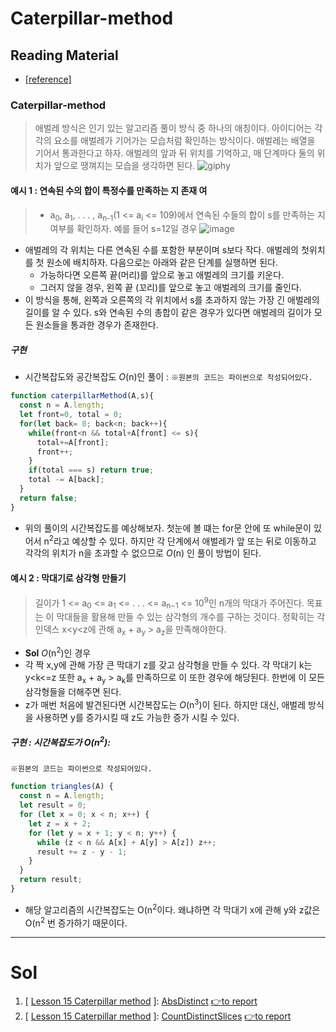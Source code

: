 # Caterpillar-method

## Reading Material
* [[reference]](https://codility.com/media/train/13-CaterpillarMethod.pdf)
### Caterpillar-method
> 애벌레 방식은 인기 있는 알고리즘 풀이 방식 중 하나의 애칭이다. 아이디어는 각각의 요소를 애벌레가 기어가는 모습처럼 확인하는 방식이다. 애벌레는 배열을 기어서 통과한다고 하자. 애벌레의 앞과 뒤 위치를 기억하고, 매 단계마다 둘의 위치가 앞으로 땡껴지는 모습을 생각하면 된다.
![giphy](https://github.com/Pyotato/codility_practice/assets/102423086/fae1bf3e-9fb3-4d21-bf4d-cbc09e66a0bb)

#### 예시 1 : 연속된 수의 합이 특정수를 만족하는 지 존재 여
> * a<sub>0</sub>, a<sub>1</sub>, . . . , a<sub>n-1</sub>(1 <= a<sub>i</sub> <= 109)에서 연속된 수들의 합이 s를 만족하는 지 여부를 확인하자. 예를 들어 s=12일 경우
![image](https://github.com/Pyotato/codility_practice/assets/102423086/26e11a8f-c643-4eae-8a1b-dc06ca19eb46)
* 애벌레의 각 위치는 다른 연속된 수를 포함한 부분이며 s보다 작다. 애벌레의 첫위치를 첫 원소에 배치하자. 다음으로는 아래와 같은 단계를 실행하면 된다.
   * 가능하다면 오른쪽 끝(머리)를 앞으로 놓고 애벌레의 크기를 키운다.
   * 그러지 않을 경우, 왼쪽 끝 (꼬리)를 앞으로 놓고 애벌레의 크기를 줄인다.
* 이 방식을 통해, 왼쪽과 오른쪽의 각 위치에서 s를 초과하지 않는 가장 긴 애벌레의 길이를 알 수 있다. s와 연속된 수의 총합이 같은 경우가 있다면 애벌레의 길이가 모든 원소들을 통과한 경우가 존재한다.


##### 구현
* 시간복잡도와 공간복잡도 *O*(n)인 풀이 :
`※원본의 코드는 파이썬으로 작성되어있다.`
```javascript
function caterpillarMethod(A,s){
  const n = A.length;
  let front=0, total = 0;
  for(let back= 0; back<n; back++){
    while(front<n && total+A[front] <= s){
      total+=A[front];
      front++;
    }
    if(total === s) return true;
    total -= A[back];
  }
  return false;
}

```

* 위의 풀이의 시간복잡도를 예상해보자. 첫눈에 볼 떄는 for문 안에 또 while문이 있어서 n<sup>2</sup>라고 예상할 수 있다. 하지만 각 단계에서 애벌레가 앞 또는 뒤로 이동하고 각각의 위치가 n을 초과할 수 없으므로 *O*(n) 인 풀이 방법이 된다.

#### 예시 2 : 막대기로 삼각형 만들기
> 길이가 1 <= a<sub>0</sub> <= a<sub>1</sub> <= . . . <= a<sub>n−1</sub> <= 10<sup>9</sup>인 n개의 막대가 주어진다. 목표는 이 막대들을 활용해 만들 수 있는 삼각형의 개수를 구하는 것이다. 정확히는 각 인덱스 x<y<z에 관해 a<sub>x</sub> + a<sub>y</sub> > a<sub>z</sub>을 만족해야한다.

* **Sol** *O*(n<sup>2</sup>)인 경우
* 각 짝 x,y에 관해 가장 큰 막대기 z를 갖고 삼각형을 만들 수 있다. 각 막대기 k는 y<k<=z 또한 a<sub>x</sub> + a<sub>y</sub> > a<sub>k</sub>를 만족하므로 이 또한 경우에 해당된다. 한번에 이 모든 삼각형들을 더해주면 된다.
* z가 매번 처음에 발견된다면 시간복잡도는 *O*(n<sup>3</sup>)이 된다. 하지만 대신, 애벌레 방식을 사용하면 y를 증가시킬 때 z도 가능한 증가 시킬 수 있다. 

##### 구현 : 시간복잡도가 O(n<sup>2</sup>):
`※원본의 코드는 파이썬으로 작성되어있다.`
```javascript
function triangles(A) {
  const n = A.length;
  let result = 0;
  for (let x = 0; x < n; x++) {
    let z = x + 2;
    for (let y = x + 1; y < n; y++) {
      while (z < n && A[x] + A[y] > A[z]) z++;
      result += z - y - 1;
    }
  }
  return result;
}
```
* 해당 알고리즘의 시간복잡도는 O(n<sup>2</sup>이다. 왜냐하면 각 막대기 x에 관해 y와 z값은 O(n<sup>2</sup> 번 증가하기 때문이다.

----

# Sol

1. [ [Lesson 15 Caterpillar method](https://github.com/Pyotato/codility_practice/tree/Caterpillar-method) ]: [AbsDistinct](https://github.com/Pyotato/codility_practice/blob/Caterpillar-method/AbsDistinct.md) [👉to report](https://app.codility.com/demo/results/trainingGRMB69-7DY/)
2. [ [Lesson 15 Caterpillar method](https://github.com/Pyotato/codility_practice/tree/Caterpillar-method) ]: [CountDistinctSlices](https://github.com/Pyotato/codility_practice/blob/Caterpillar-method/CountDistinctSlices.md) [👉to report](https://app.codility.com/demo/results/trainingKEDT6K-9H2/)
